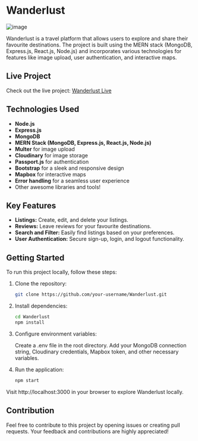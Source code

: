 # Wanderlust

![image](https://github.com/user-attachments/assets/592cf524-6d40-4bea-9b75-aae8589c2cc1)


Wanderlust is a travel platform that allows users to explore and share their favourite destinations. The project is built using the MERN stack (MongoDB, Express.js, React.js, Node.js) and incorporates various technologies for features like image upload, user authentication, and interactive maps.

## Live Project

Check out the live project: [Wanderlust Live](https://wanderlust-g06k.onrender.com/)

## Technologies Used

- **Node.js**
- **Express.js**
- **MongoDB**
- **MERN Stack (MongoDB, Express.js, React.js, Node.js)**
- **Multer** for image upload
- **Cloudinary** for image storage
- **Passport.js** for authentication
- **Bootstrap** for a sleek and responsive design
- **Mapbox** for interactive maps
- **Error handling** for a seamless user experience
- Other awesome libraries and tools!

## Key Features

- **Listings:** Create, edit, and delete your listings.
- **Reviews:** Leave reviews for your favourite destinations.
- **Search and Filter:** Easily find listings based on your preferences.
- **User Authentication:** Secure sign-up, login, and logout functionality.

## Getting Started

To run this project locally, follow these steps:

1. Clone the repository:

   ```bash
   git clone https://github.com/your-username/Wanderlust.git

2. Install dependencies:

    ```bash
    cd Wanderlust
    npm install

3. Configure environment variables:

    Create a .env file in the root directory.
    Add your MongoDB connection string, Cloudinary credentials, Mapbox token, and other necessary variables.

4. Run the application:

    ```bash
    npm start

  Visit http://localhost:3000 in your browser to explore Wanderlust locally.

## Contribution
Feel free to contribute to this project by opening issues or creating pull requests. Your feedback and contributions are highly appreciated!

